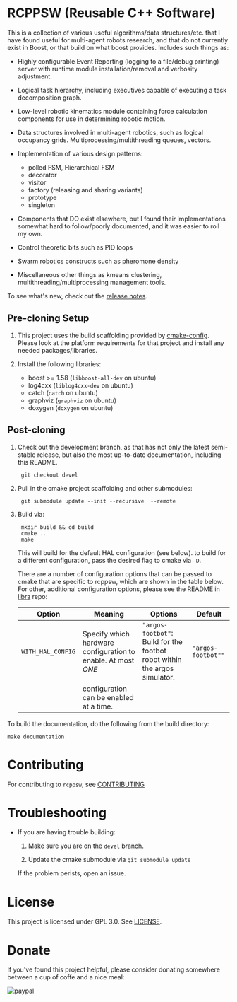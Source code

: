 # RCPPSW (Reusable C++ Software)

This is a collection of various useful algorithms/data structures/etc. that I
have found useful for multi-agent robots research, and that do not currently
exist in Boost, or that build on what boost provides. Includes such things as:

- Highly configurable Event Reporting (logging to a file/debug printing) server
  with runtime module installation/removal and verbosity adjustment.

- Logical task hierarchy, including executives capable of executing a task
  decomposition graph.

- Low-level robotic kinematics module containing force calculation components
  for use in determining robotic motion.

- Data structures involved in multi-agent robotics, such as logical occupancy
  grids. Multiprocessing/multithreading queues, vectors.

- Implementation of various design patterns:

  - polled FSM, Hierarchical FSM
  - decorator
  - visitor
  - factory (releasing and sharing variants)
  - prototype
  - singleton

- Components that DO exist elsewhere, but I found their implementations somewhat
  hard to follow/poorly documented, and it was easier to roll my own.

 - Control theoretic bits such as PID loops

 - Swarm robotics constructs such as pheromone density

 - Miscellaneous other things as kmeans clustering,
   multithreading/multiprocessing management tools.

To see what's new, check out the [release notes](docs/release-notes.md).

## Pre-cloning Setup

1. This project uses the build scaffolding provided by
   [cmake-config](https://github.com/jharwell/cmake-config). Please look at the
   platform requirements for that project and install any needed
   packages/libraries.

2. Install the following libraries:

   - boost >= 1.58 (`libboost-all-dev` on ubuntu)
   - log4cxx (`liblog4cxx-dev` on ubuntu)
   - catch (`catch` on ubuntu)
   - graphviz (`graphviz` on ubuntu)
   - doxygen (`doxygen` on ubuntu)

## Post-cloning

1. Check out the development branch, as that has not only the latest semi-stable
   release, but also the most up-to-date documentation, including this README.

        git checkout devel

2. Pull in the cmake project scaffolding and other submodules:

        git submodule update --init --recursive  --remote

3. Build via:

        mkdir build && cd build
        cmake ..
        make

    This will build for the default HAL configuration (see below). to build for
    a different configuration, pass the desired flag to cmake via `-D`.

    There are a number of configuration options that can be passed to cmake that
    are specific to rcppsw, which are shown in the table below. For other,
    additional configuration options, please see the README in [libra](https://github.com/swarm-robotics/libra) repo:


   | Option            | Meaning                                                       | Options                                                                    | Default            |
   |-------------------|---------------------------------------------------------------|----------------------------------------------------------------------------|--------------------|
   | `WITH_HAL_CONFIG` | Specify which hardware configuration to enable. At most *ONE* | `"argos-footbot"`: Build for the footbot robot within the argos simulator. | `"argos-footbot""` |
   |                   | configuration can be enabled at a time.                       |                                                                            |                    |


To build the documentation, do the following from the build directory:

    make documentation

# Contributing

For contributing to `rcppsw`, see [CONTRIBUTING](docs/CONTRIBUTING.md)

# Troubleshooting

- If you are having trouble building:

  1. Make sure you are on the `devel` branch.

  2. Update the cmake submodule via `git submodule update`

  If the problem perists, open an issue.

# License
This project is licensed under GPL 3.0. See [LICENSE](LICENSE.md).

# Donate
If you've found this project helpful, please consider donating somewhere between
a cup of coffe and a nice meal:

[![paypal](https://www.paypalobjects.com/en_US/i/btn/btn_donateCC_LG.gif)](https://www.paypal.me/jharwell1406)
